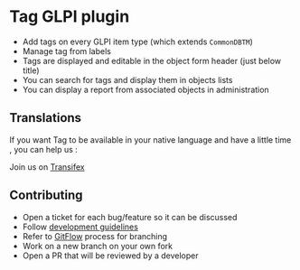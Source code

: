 # Tag GLPI plugin

* Add tags on every GLPI item type (which extends `CommonDBTM`)
* Manage tag from labels
* Tags are displayed and editable in the object form header (just below title)
* You can search for tags and display them in objects lists
* You can display a report from associated objects in administration

## Translations

If you want Tag to be available in your native language and have a little time , you can help us :

Join us on [Transifex](https://www.transifex.com/teclib/glpi-plugin-tag/)

## Contributing

* Open a ticket for each bug/feature so it can be discussed
* Follow [development guidelines](http://glpi-developer-documentation.readthedocs.io/en/latest/plugins.html)
* Refer to [GitFlow](http://git-flow.readthedocs.io/) process for branching
* Work on a new branch on your own fork
* Open a PR that will be reviewed by a developer
